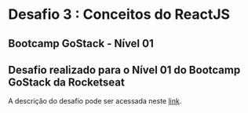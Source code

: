 
# Desafio 3 : Conceitos do ReactJS
## Bootcamp GoStack - Nível 01

## Desafio realizado para o Nível 01 do Bootcamp GoStack da Rocketseat

A descrição do desafio pode ser acessada neste [link](https://github.com/Rocketseat/bootcamp-gostack-desafios/tree/master/desafio-conceitos-reactjs).

